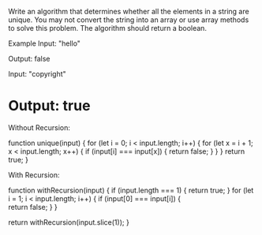 Write an algorithm that determines whether all the elements in a string are unique. You may not convert the string into an array or use array methods to solve this problem. The algorithm should return a boolean.

Example
Input: "hello"

Output: false

Input: "copyright"

Output: true
==========================================================================================================================

Without Recursion:

function unique(input) {
for (let i = 0; i < input.length; i++) { 
    for (let x = i + 1; x < input.length; x++) {
        if (input[i] === input[x]) {
          return false;
        }
    }
  }
  return true;
}


With Recursion:

function withRecursion(input) { 
  if (input.length === 1) {
  return true;
  } 
  for (let i = 1; i < input.length; i++) {
    if (input[0] === input[i]) {       
      return false;
    }
}

return withRecursion(input.slice(1));
}

